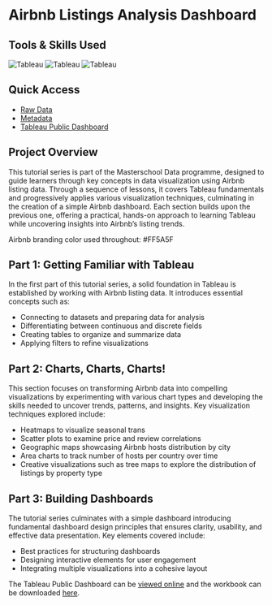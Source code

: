 # Airbnb Listings Analysis Dashboard

## Tools & Skills Used

![Tableau](https://img.shields.io/badge/Tableau-Dashboard-%235778a4)
![Tableau](https://img.shields.io/badge/Tableau-Data%20Analysis-%235778a4)
![Tableau](https://img.shields.io/badge/Tableau-Interactive%20Filtering-%235778a4)  

## Quick Access

- [Raw Data](https://drive.google.com/file/d/13viujaEH_m9-qdF7bPk61IGeKeRBJPvz/view?usp=drive_link)
- [Metadata](/airbnb-metadata.md)
- [Tableau Public Dashboard](https://public.tableau.com/app/profile/annelize.krause/viz/AirbnbListings_17494924337650/AirbnbStory)

## Project Overview

This tutorial series is part of the Masterschool Data programme, designed to guide learners through key concepts in data visualization using Airbnb listing data. Through a sequence of lessons, it covers Tableau fundamentals and progressively applies various visualization techniques, culminating in the creation of a simple Airbnb dashboard. Each section builds upon the previous one, offering a practical, hands-on approach to learning Tableau while uncovering insights into Airbnb’s listing trends.

Airbnb branding color used throughout: #FF5A5F

## Part 1: Getting Familiar with Tableau

In the first part of this tutorial series, a solid foundation in Tableau is established by working with Airbnb listing data. It introduces essential concepts such as:

- Connecting to datasets and preparing data for analysis
- Differentiating between continuous and discrete fields
- Creating tables to organize and summarize data
- Applying filters to refine visualizations

## Part 2: Charts, Charts, Charts!

This section focuses on transforming Airbnb data into compelling visualizations by experimenting with various chart types and developing the skills needed to uncover trends, patterns, and insights. Key visualization techniques explored include:

- Heatmaps to visualize seasonal trans
- Scatter plots to examine price and review correlations
- Geographic maps showcasing Airbnb hosts distribution by city
- Area charts to track number of hosts per country over time
- Creative visualizations such as tree maps to explore the distribution of listings by property type

## Part 3: Building Dashboards

The tutorial series culminates with a simple dashboard introducing fundamental dashboard design principles that ensures clarity, usability, and effective data presentation. Key elements covered include:

- Best practices for structuring dashboards
- Designing interactive elements for user engagement
- Integrating multiple visualizations into a cohesive layout

The Tableau Public Dashboard can be [viewed online](https://public.tableau.com/app/profile/annelize.krause/viz/AirbnbListings_17494924337650/AirbnbStory) and the workbook can be downloaded [here](/airbnb-listings.twb).
